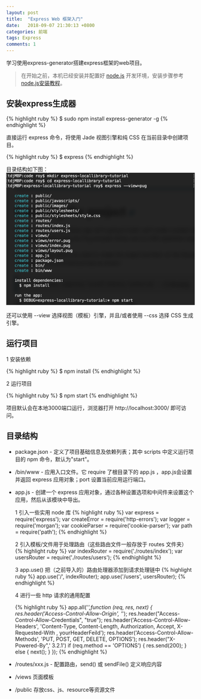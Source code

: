 ```yaml
---
layout: post
title:  "Express Web 框架入门"
date:   2018-09-07 21:30:13 +0800
categories: 前端
tags: Express
comments: 1
---
```


学习使用express-generator搭建express框架的web项目。<!--more-->

>在开始之前，本机已经安装并配置好 [node.js][node.js-download] 开发环境，安装步骤参考 [node.js安装教程][node.js-doc]。

## 安装express生成器

{% highlight ruby %}
$ sudo npm install express-generator -g
{% endhighlight %}

直接运行 express 命令，将使用 Jade 视图引擎和纯 CSS 在当前目录中创建项目。

{% highlight ruby %}
$ express
{% endhighlight %}

目录结构如下图：
![express web项目目录结构](../assets/res/post-img/express.png)

还可以使用 --view 选择视图（模板）引擎，并且/或者使用 --css 选择 CSS 生成引擎。

## 运行项目

1 安装依赖

{% highlight ruby %}
$ npm install
{% endhighlight %}

2 运行项目

{% highlight ruby %}
$ npm start
{% endhighlight %}

项目默认会在本地3000端口运行，浏览器打开 http://localhost:3000/ 即可访问。

## 目录结构

- package.json - 定义了项目基础信息及依赖列表；其中 scripts 中定义运行项目的 npm 命令，默认为"start"。

- /bin/www - 应用入口文件。它 require 了根目录下的 app.js ，app.js会设置并返回 express 应用对象；port 设置当前应用运行端口。

- app.js - 创建一个 express 应用对象，通过各种设置选项和中间件来设置这个应用，然后从该模块中导出。

  1 引入一些实用 node 库
  {% highlight ruby %}
  var express = require('express');
  var createError = require('http-errors');
  var logger = require('morgan');
  var cookieParser = require('cookie-parser');
  var path = require('path');
  {% endhighlight %}

  2 引入模板/文件用于处理路由（这些路由文件一般存放于 routes 文件夹）
  {% highlight ruby %}
  var indexRouter = require('./routes/index');
  var usersRouter = require('./routes/users');
  {% endhighlight %}

  3 app.use() 把（之前导入的）路由处理器添加到请求处理链中
  {% highlight ruby %}
  app.use('/', indexRouter);
  app.use('/users', usersRouter);
  {% endhighlight %}

  4 进行一些 http 请求的通用配置

  {% highlight ruby %}
  app.all('*',function (req, res, next) {
    res.header('Access-Control-Allow-Origin', '*');
    res.header("Access-Control-Allow-Credentials", "true");
    res.header('Access-Control-Allow-Headers', 'Content-Type, Content-Length, Authorization, Accept, X-Requested-With , yourHeaderFeild');
    res.header('Access-Control-Allow-Methods', 'PUT, POST, GET, DELETE, OPTIONS');
    res.header("X-Powered-By",' 3.2.1')
    if (req.method == 'OPTIONS') {
      res.send(200);
    }
    else {
      next();
    }
  });
  {% endhighlight %}

- /routes/xxx.js - 配置路由，send() 或 sendFile() 定义响应内容

- /views 页面模板

- /public 存放css、js、resource等资源文件

[node.js-download]: https://nodejs.org/zh-cn/
[node.js-doc]:   https://developer.mozilla.org/zh-CN/docs/Learn/Server-side/Express_Nodejs/development_environment
